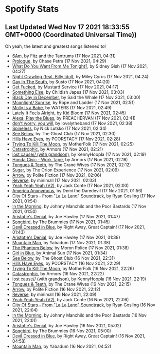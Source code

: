 
# Spotify Stats
## Last Updated Wed Nov 17 2021 18:33:55 GMT+0000 (Coordinated Universal Time))

Oh yeah, the latest and greatest songs listened to!

- [6Am](https://www.last.fm/music/Fitz+and+the+Tantrums/_/6Am), by Fitz and the Tantrums (17 Nov 2021, 04:31)
- [Prologue](https://www.last.fm/music/Chase+Petra/_/Prologue), by Chase Petra (17 Nov 2021, 04:29)
- [What Do You Want From Me Tonight?](https://www.last.fm/music/Sidney+Gish/_/What+Do+You+Want+From+Me+Tonight%3F), by Sidney Gish (17 Nov 2021, 04:27)
- [Night Crawling (feat. Billy Idol)](https://www.last.fm/music/Miley+Cyrus/_/Night+Crawling+(feat.+Billy+Idol)), by Miley Cyrus (17 Nov 2021, 04:24)
- [Gay In The South](https://www.last.fm/music/Susto/_/Gay+In+The+South), by Susto (17 Nov 2021, 04:20)
- [Get Fucked](https://www.last.fm/music/Mustard+Service/_/Get+Fucked), by Mustard Service (17 Nov 2021, 04:17)
- [Something Else](https://www.last.fm/music/Childish+Japes/_/Something+Else), by Childish Japes (17 Nov 2021, 03:03)
- [Black Day in December](https://www.last.fm/music/Said+the+Whale/_/Black+Day+in+December), by Said the Whale (17 Nov 2021, 03:00)
- [Moonlight/ Sunrise](https://www.last.fm/music/Rope+and+Ladder/_/Moonlight%2F+Sunrise), by Rope and Ladder (17 Nov 2021, 02:51)
- [Molly Is a Babe](https://www.last.fm/music/WATERS/_/Molly+Is+a+Babe), by WATERS (17 Nov 2021, 02:49)
- [Lately It Feels Alright](https://www.last.fm/music/Kid+Bloom/_/Lately+It+Feels+Alright), by Kid Bloom (17 Nov 2021, 02:45)
- [Alexa, Play the Blues](https://www.last.fm/music/PREACHERVAN/_/Alexa,+Play+the+Blues), by PREACHERVAN (17 Nov 2021, 02:41)
- [don't worry, you will](https://www.last.fm/music/lovelytheband/_/don%27t+worry,+you+will), by lovelytheband (17 Nov 2021, 02:38)
- [Spineless](https://www.last.fm/music/Nick+Lutsko/_/Spineless), by Nick Lutsko (17 Nov 2021, 02:34)
- [See Below](https://www.last.fm/music/The+Ghost+Club/_/See+Below), by The Ghost Club (17 Nov 2021, 02:30)
- [Hills Have Eyes](https://www.last.fm/music/POORSTACY/_/Hills+Have+Eyes), by POORSTACY (17 Nov 2021, 02:28)
- [Trying To Kill The Moon](https://www.last.fm/music/MotherFolk/_/Trying+To+Kill+The+Moon), by MotherFolk (17 Nov 2021, 02:25)
- [Catastrophic](https://www.last.fm/music/Armors/_/Catastrophic), by Armors (17 Nov 2021, 02:21)
- [lost cause// (with grandson)](https://www.last.fm/music/KennyHoopla/_/lost+cause%2F%2F+(with+grandson)), by KennyHoopla (17 Nov 2021, 02:19)
- [Honda Civic - Work Tape](https://www.last.fm/music/Armors/_/Honda+Civic+-+Work+Tape), by Armors (17 Nov 2021, 02:16)
- [Tongues & Teeth](https://www.last.fm/music/The+Crane+Wives/_/Tongues+&+Teeth), by The Crane Wives (17 Nov 2021, 02:12)
- [Sugar](https://www.last.fm/music/The+Orion+Experience/_/Sugar), by The Orion Experience (17 Nov 2021, 02:09)
- [Arrow](https://www.last.fm/music/Polite+Fiction/_/Arrow), by Polite Fiction (17 Nov 2021, 02:06)
- [Reverse](https://www.last.fm/music/minimall/_/Reverse), by minimall (17 Nov 2021, 02:03)
- [Yeah Yeah Yeah (V2)](https://www.last.fm/music/Jack+Conte/_/Yeah+Yeah+Yeah+(V2)), by Jack Conte (17 Nov 2021, 02:00)
- [America Anonymous](https://www.last.fm/music/Demi+the+Daredevil/_/America+Anonymous), by Demi the Daredevil (17 Nov 2021, 01:56)
- [City Of Stars - From "La La Land" Soundtrack](https://www.last.fm/music/Ryan+Gosling/_/City+Of+Stars+-+From+%22La+La+Land%22+Soundtrack), by Ryan Gosling (17 Nov 2021, 01:54)
- [In the Morning](https://www.last.fm/music/Johnny+Manchild+and+the+Poor+Bastards/_/In+the+Morning), by Johnny Manchild and the Poor Bastards (17 Nov 2021, 01:50)
- [Aristotle's Denial](https://www.last.fm/music/Joe+Hawley/_/Aristotle%27s+Denial), by Joe Hawley (17 Nov 2021, 01:47)
- [Songbird](https://www.last.fm/music/The+Brummies/_/Songbird), by The Brummies (17 Nov 2021, 01:45)
- [Devil Dressed in Blue](https://www.last.fm/music/Right+Away,+Great+Captain!/_/Devil+Dressed+in+Blue), by Right Away, Great Captain! (17 Nov 2021, 01:43)
- [Aristotle's Denial](https://www.last.fm/music/Joe+Hawley/_/Aristotle%27s+Denial), by Joe Hawley (17 Nov 2021, 01:38)
- [Mountain Man](https://www.last.fm/music/Yabadum/_/Mountain+Man), by Yabadum (17 Nov 2021, 01:38)
- [The Phantom Below](https://www.last.fm/music/Moron+Police/_/The+Phantom+Below), by Moron Police (17 Nov 2021, 01:38)
- [Girl in Blue](https://www.last.fm/music/Animal+Sun/_/Girl+in+Blue), by Animal Sun (17 Nov 2021, 01:34)
- [See Below](https://www.last.fm/music/The+Ghost+Club/_/See+Below), by The Ghost Club (16 Nov 2021, 22:31)
- [Hills Have Eyes](https://www.last.fm/music/POORSTACY/_/Hills+Have+Eyes), by POORSTACY (16 Nov 2021, 22:29)
- [Trying To Kill The Moon](https://www.last.fm/music/MotherFolk/_/Trying+To+Kill+The+Moon), by MotherFolk (16 Nov 2021, 22:26)
- [Catastrophic](https://www.last.fm/music/Armors/_/Catastrophic), by Armors (16 Nov 2021, 22:22)
- [lost cause// (with grandson)](https://www.last.fm/music/KennyHoopla/_/lost+cause%2F%2F+(with+grandson)), by KennyHoopla (16 Nov 2021, 22:19)
- [Tongues & Teeth](https://www.last.fm/music/The+Crane+Wives/_/Tongues+&+Teeth), by The Crane Wives (16 Nov 2021, 22:15)
- [Arrow](https://www.last.fm/music/Polite+Fiction/_/Arrow), by Polite Fiction (16 Nov 2021, 22:12)
- [Reverse](https://www.last.fm/music/minimall/_/Reverse), by minimall (16 Nov 2021, 22:09)
- [Yeah Yeah Yeah (V2)](https://www.last.fm/music/Jack+Conte/_/Yeah+Yeah+Yeah+(V2)), by Jack Conte (16 Nov 2021, 22:06)
- [City Of Stars - From "La La Land" Soundtrack](https://www.last.fm/music/Ryan+Gosling/_/City+Of+Stars+-+From+%22La+La+Land%22+Soundtrack), by Ryan Gosling (16 Nov 2021, 22:04)
- [In the Morning](https://www.last.fm/music/Johnny+Manchild+and+the+Poor+Bastards/_/In+the+Morning), by Johnny Manchild and the Poor Bastards (16 Nov 2021, 22:01)
- [Aristotle's Denial](https://www.last.fm/music/Joe+Hawley/_/Aristotle%27s+Denial), by Joe Hawley (16 Nov 2021, 05:02)
- [Songbird](https://www.last.fm/music/The+Brummies/_/Songbird), by The Brummies (16 Nov 2021, 05:00)
- [Devil Dressed in Blue](https://www.last.fm/music/Right+Away,+Great+Captain!/_/Devil+Dressed+in+Blue), by Right Away, Great Captain! (16 Nov 2021, 04:58)
- [Mountain Man](https://www.last.fm/music/Yabadum/_/Mountain+Man), by Yabadum (16 Nov 2021, 04:52)
